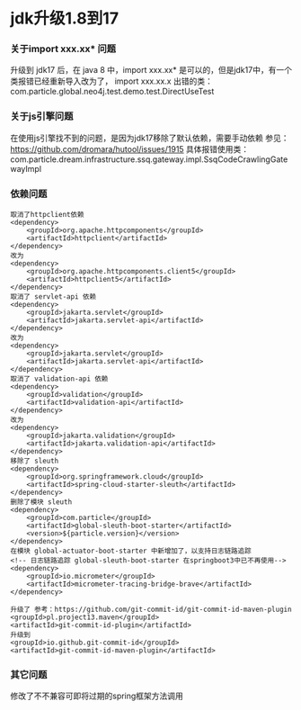 # jdk升级1.8到17

### 关于import  xxx.xx* 问题
升级到 jdk17 后，在 java 8 中，import xxx.xx* 是可以的，但是jdk17中，有一个类报错已经重新导入改为了， import xxx.xx.x
出错的类：com.particle.global.neo4j.test.demo.test.DirectUseTest

### 关于js引擎问题
在使用js引擎找不到的问题，是因为jdk17移除了默认依赖，需要手动依赖
参见：https://github.com/dromara/hutool/issues/1915
具体报错使用类：com.particle.dream.infrastructure.ssq.gateway.impl.SsqCodeCrawlingGatewayImpl

### 依赖问题
```aiignore
取消了httpclient依赖
<dependency>
    <groupId>org.apache.httpcomponents</groupId>
    <artifactId>httpclient</artifactId>
</dependency>
改为
<dependency>
    <groupId>org.apache.httpcomponents.client5</groupId>
    <artifactId>httpclient5</artifactId>
</dependency>
取消了 servlet-api 依赖
<dependency>
    <groupId>jakarta.servlet</groupId>
    <artifactId>jakarta.servlet-api</artifactId>
</dependency>
改为
<dependency>
    <groupId>jakarta.servlet</groupId>
    <artifactId>jakarta.servlet-api</artifactId>
</dependency>
取消了 validation-api 依赖
<dependency>
    <groupId>validation</groupId>
    <artifactId>validation-api</artifactId>
</dependency>
改为
<dependency>
    <groupId>jakarta.validation</groupId>
    <artifactId>jakarta.validation-api</artifactId>
</dependency>
移除了 sleuth
<dependency>
    <groupId>org.springframework.cloud</groupId>
    <artifactId>spring-cloud-starter-sleuth</artifactId>
</dependency>
删除了模块 sleuth
<dependency>
    <groupId>com.particle</groupId>
    <artifactId>global-sleuth-boot-starter</artifactId>
    <version>${particle.version}</version>
</dependency>
在模块 global-actuator-boot-starter 中新增加了，以支持日志链路追踪
<!-- 日志链路追踪 global-sleuth-boot-starter 在springboot3中已不再使用-->
<dependency>
    <groupId>io.micrometer</groupId>
    <artifactId>micrometer-tracing-bridge-brave</artifactId>
</dependency>

升级了 参考：https://github.com/git-commit-id/git-commit-id-maven-plugin
<groupId>pl.project13.maven</groupId>
<artifactId>git-commit-id-plugin</artifactId>
升级到
<groupId>io.github.git-commit-id</groupId>
<artifactId>git-commit-id-maven-plugin</artifactId>
```
### 其它问题
修改了不不兼容可即将过期的spring框架方法调用

